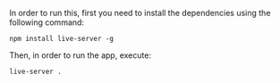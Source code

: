 In order to run this, first you need to install the dependencies using the following command:
```shell
npm install live-server -g 
```

Then, in order to run the app, execute:
```shell
live-server .
```

